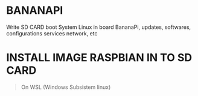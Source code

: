 # BANANAPI
Write SD CARD boot System Linux in board BananaPi, updates, softwares, configurations services network, etc

# INSTALL IMAGE RASPBIAN IN TO SD CARD

> On WSL (Windows Subsistem linux)
```

```




